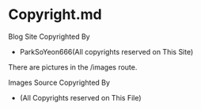 # Copyright.md
Blog Site Copyrighted By
* ParkSoYeon666(All copyrights reserved on This Site)

There are pictures in the /images route.

Images Source Copyrighted By
* (All Copyrights reserved on This File)
